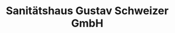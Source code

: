 ---
title: "Sanitätshaus Gustav Schweizer GmbH"
url: /bruchsal/sanitaetshaus-gustav-schweizer-gmbh/
shop: Sanitätshaus
---